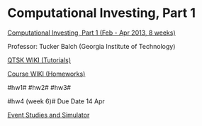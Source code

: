 Computational Investing, Part 1
===============================

[Computational Investing, Part 1 (Feb - Apr 2013, 8 weeks)](https://class.coursera.org/compinvesting1-002/class/index)

Professor: Tucker Balch (Georgia Institute of Technology)

[QTSK WIKI (Tutorials)](http://wiki.quantsoftware.org/index.php?title=QuantSoftware_ToolKit)

[Course WIKI (Homeworks)](http://wiki.quantsoftware.org/index.php?title=Computational_Investing_I)

#hw1#
#hw2#
#hw3#

#hw4 (week 6)#
Due Date 14 Apr

[Event Studies and Simulator](https://class.coursera.org/compinvesting1-002/wiki/view?page=Week6)

